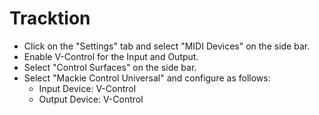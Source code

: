 # Tracktion

* Click on the "Settings" tab and select "MIDI Devices" on the side bar.
* Enable V-Control for the Input and Output.
* Select "Control Surfaces" on the side bar.
* Select "Mackie Control Universal" and configure as follows:
    * Input Device: V-Control
    * Output Device: V-Control
